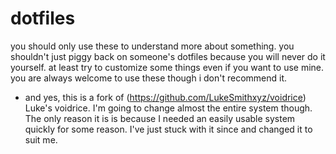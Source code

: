 # dotfiles
you should only use these to understand more about something. you shouldn't just piggy back on someone's dotfiles because you will never do it yourself. at least try to customize some things even if you want to use mine. you are always welcome to use these though i don't recommend it.

- and yes, this is a fork of (https://github.com/LukeSmithxyz/voidrice) Luke's voidrice. I'm going to change almost the entire system though. The only reason it is is because I needed an easily usable system quickly for some reason. I've just stuck with it since and changed it to suit me.
